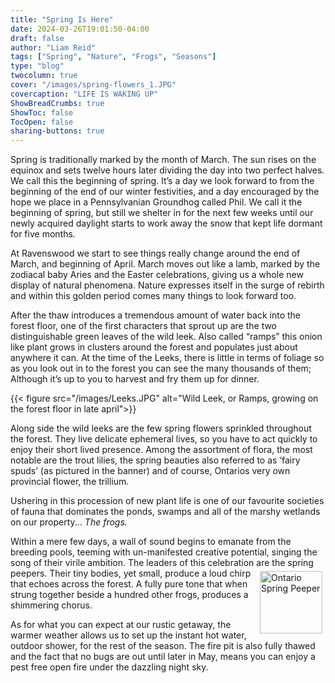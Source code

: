 ```yaml
---
title: "Spring Is Here"
date: 2024-03-26T19:01:50-04:00
draft: false
author: "Liam Reid"
tags: ["Spring", "Nature", "Frogs", "Seasons"]
type: "blog"
twocolumn: true
cover: "/images/spring-flowers_1.JPG"
covercaption: "LIFE IS WAKING UP"
ShowBreadCrumbs: true
ShowToc: false
TocOpen: false
sharing-buttons: true
---
```

<span class="drop-cap">S</span>pring is traditionally marked by the month of March. The sun rises on the equinox and sets twelve hours later dividing the day into two perfect halves. We call this the beginning of spring. It’s a day we look forward to from the beginning of the end of our winter festivities, and a day encouraged by the hope we place in a Pennsylvanian Groundhog called Phil. We call it the beginning of spring, but still we shelter in for the next few weeks until our newly acquired  daylight starts to work away the snow that kept life dormant for five months.

At Ravenswood we start to see things really change around the end of March, and beginning of April. March moves out like a lamb, marked by the zodiacal baby Aries and the Easter celebrations, giving us a whole new display of natural phenomena. Nature expresses itself in the surge of rebirth and within this golden period comes many things to look forward too.

After the thaw introduces a tremendous amount of water back into the forest floor, one of the first characters that sprout up are the two distinguishable green leaves of the wild leek. Also called “ramps” this onion like plant grows in clusters around the forest and populates just about anywhere it can. At the time of the Leeks, there is little in terms of foliage so as you look out in to the forest you can see the many thousands of them; Although it’s up to you to harvest and fry them up for dinner.

{{< figure src="/images/Leeks.JPG" alt="Wild Leek, or Ramps, growing on the forest floor in late april">}}

<span class="drop-cap">A</span>long side the wild leeks are the few spring flowers sprinkled throughout the forest. They live delicate ephemeral lives, so you have to act quickly to enjoy their short lived presence. Among the assortment of flora, the most notable are the trout lilies, the spring beauties also referred to as ‘fairy spuds’ (as pictured in the banner) and of course, Ontarios very own provincial flower, the trillium.

Ushering in this procession of new plant life is one of our favourite societies of fauna that dominates the ponds, swamps and all of the marshy wetlands on our property... *The frogs.*

Within a mere few days, a wall of sound begins to emanate from the breeding pools, teeming with un-manifested creative potential, singing the song of their virile ambition. The leaders of this celebration are the spring peepers. <img src="/images/peeper.png" alt="Ontario Spring Peeper" style="float:right; width:100px; padding:5px;"> Their tiny bodies, yet small, produce a loud chirp that echoes across the forest. A fully pure tone that when strung together beside a hundred other frogs, produces a shimmering chorus.

As for what you can expect at our rustic getaway, the warmer weather allows us to set up the instant hot water, outdoor shower, for the rest of the season. The fire pit is also fully thawed and the fact that no bugs are out until later in May, means you can enjoy a pest free open fire under the dazzling night sky.
